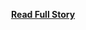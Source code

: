 <p></p>
<center><p><a href="http://developers.blog.box.com/2013/01/24/temboo-apis-the-easy-way/" style='padding:25px; font-sze:18px; font-weight: bold;'>Read Full Story</a></p></center>
